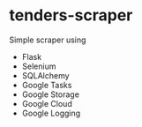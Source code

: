 # tenders-scraper
Simple scraper using
* Flask
* Selenium
* SQLAlchemy
* Google Tasks
* Google Storage
* Google Cloud
* Google Logging